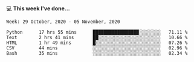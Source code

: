 💻 **This week I've done...**

<!--START_SECTION:waka-->
```text
Week: 29 October, 2020 - 05 November, 2020

Python      17 hrs 55 mins      █████████████████░░░░░░░░   71.11 % 
Text        2 hrs 41 mins       ██░░░░░░░░░░░░░░░░░░░░░░░   10.66 % 
HTML        1 hr 49 mins        █░░░░░░░░░░░░░░░░░░░░░░░░   07.26 % 
CSV         44 mins             ░░░░░░░░░░░░░░░░░░░░░░░░░   02.96 % 
Bash        35 mins             ░░░░░░░░░░░░░░░░░░░░░░░░░   02.34 %
```
<!--END_SECTION:waka-->
